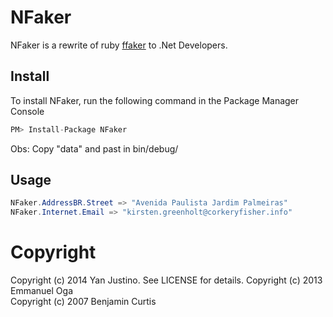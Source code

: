NFaker
==========

NFaker is a rewrite of ruby [ffaker](http://rubygems.org/gems/ffaker) to .Net Developers.

## Install
To install NFaker, run the following command in the Package Manager Console
```csharp
PM> Install-Package NFaker
```
Obs: Copy "data" and past in bin/debug/ 

## Usage

```csharp
NFaker.AddressBR.Street => "Avenida Paulista Jardim Palmeiras"
NFaker.Internet.Email => "kirsten.greenholt@corkeryfisher.info"
```


Copyright
==========

Copyright (c) 2014 Yan Justino. See LICENSE for details.
Copyright (c) 2013 Emmanuel Oga  
Copyright (c) 2007 Benjamin Curtis
